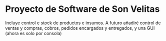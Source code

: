 # Proyecto de Software de Son Velitas
Incluye control e stock de productos e insumos. A futuro añadiré control de ventas y compras, cobros, pedidos encargados y entregados, y una GUI (ahora es solo por consola)
